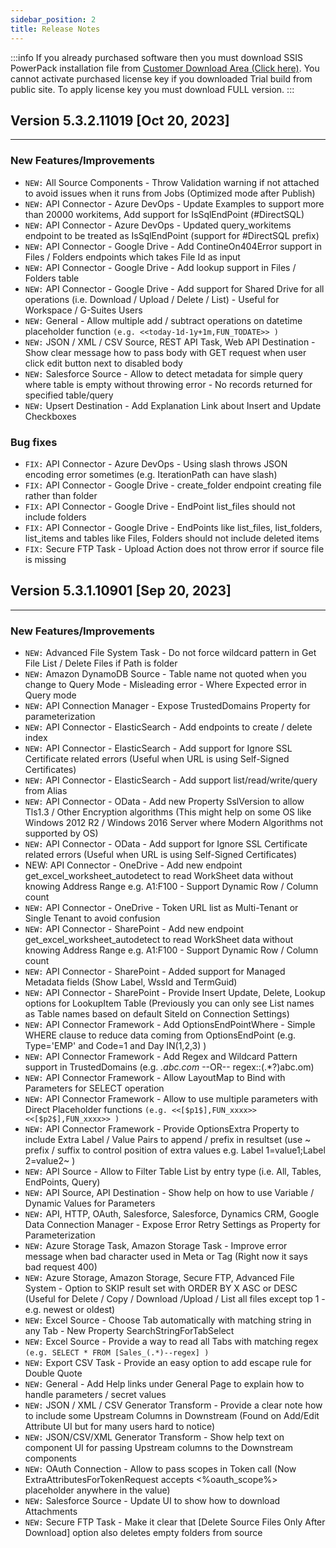 ```yaml
---
sidebar_position: 2
title: Release Notes
---
```


:::info
 If you already purchased software then you must download SSIS PowerPack installation file from [Customer Download Area (Click here)](https://zappysys.com/links/?id=10017). You cannot activate purchased license key if you downloaded Trial build from public site. To apply license key you must download FULL version.
:::

## Version 5.3.2.11019 [Oct 20, 2023]
---

### New Features/Improvements

   - `NEW:` All Source Components - Throw Validation warning if not attached to avoid issues when it runs from Jobs (Optimized mode after Publish)
   - `NEW:` API Connector - Azure DevOps - Update Examples to support more than 20000 workitems, Add support for IsSqlEndPoint (#DirectSQL)
   - `NEW:` API Connector - Azure DevOps - Updated query_workitems endpoint to be treated as IsSqlEndPoint (support for #DirectSQL prefix)
   - `NEW:` API Connector - Google Drive - Add ContineOn404Error support in Files / Folders endpoints which takes File Id as input
   - `NEW:` API Connector - Google Drive - Add lookup support in Files / Folders table
   - `NEW:` API Connector - Google Drive - Add support for Shared Drive for all operations (i.e. Download / Upload / Delete / List) - Useful for Workspace / G-Suites Users
   - `NEW:` General - Allow multiple add / subtract operations on datetime placeholder function `(e.g. <<today-1d-1y+1m,FUN_TODATE>> )`
   - `NEW:` JSON / XML / CSV Source, REST API Task, Web API Destination - Show clear message how to pass body with GET request when user click edit button next to disabled body
   - `NEW:` Salesforce Source - Allow to detect metadata for simple query where table is empty without throwing error - No records returned for specified table/query
   - `NEW:` Upsert Destination - Add Explanation Link about Insert and Update Checkboxes


### Bug fixes

   - `FIX:` API Connector - Azure DevOps - Using slash throws JSON encoding error sometimes (e.g. IterationPath can have slash)
   - `FIX:` API Connector - Google Drive - create_folder endpoint creating file rather than folder
   - `FIX:` API Connector - Google Drive - EndPoint list_files should not include folders
   - `FIX:` API Connector - Google Drive - EndPoints like list_files, list_folders, list_items and tables like Files, Folders should not include deleted items
   - `FIX:` Secure FTP Task - Upload Action does not throw error if source file is missing


## Version 5.3.1.10901 [Sep 20, 2023]
---
### New Features/Improvements

  - `NEW:` Advanced File System Task - Do not force wildcard pattern in Get File List / Delete Files if Path is folder
   - `NEW:` Amazon DynamoDB Source - Table name not quoted when you change to Query Mode - Misleading error - Where Expected error in Query mode
   - `NEW:` API Connection Manager - Expose TrustedDomains Property for parameterization
   - `NEW:` API Connector - ElasticSearch - Add endpoints to create / delete index
   - `NEW:` API Connector - ElasticSearch - Add support for Ignore SSL Certificate related errors (Useful when URL is using Self-Signed Certificates)
   - `NEW:` API Connector - ElasticSearch - Add support list/read/write/query from Alias
   - `NEW:` API Connector - OData - Add new Property SslVersion to allow Tls1.3 / Other Encryption algorithms (This might help on some OS like Windows 2012 R2 / Windows 2016 Server where Modern Algorithms not supported by OS)
   - `NEW:` API Connector - OData - Add support for Ignore SSL Certificate related errors (Useful when URL is using Self-Signed Certificates)
   - NEW: API Connector - OneDrive - Add new endpoint get_excel_worksheet_autodetect to read WorkSheet data without knowing Address Range e.g. A1:F100 - Support Dynamic Row / Column count
   - `NEW:` API Connector - OneDrive - Token URL list as Multi-Tenant or Single Tenant to avoid confusion
   - `NEW:` API Connector - SharePoint - Add new endpoint get_excel_worksheet_autodetect to read WorkSheet data without knowing Address Range e.g. A1:F100 - Support Dynamic Row / Column count
   - `NEW:` API Connector - SharePoint - Added support for Managed Metadata fields (Show Label, WssId and TermGuid)
   - `NEW:` API Connector - SharePoint - Provide Insert Update, Delete, Lookup options for LookupItem Table (Previously you can only see List names as Table names based on default SiteId on Connection Settings)
   - `NEW:` API Connector Framework - Add OptionsEndPointWhere - Simple WHERE clause to reduce data coming from OptionsEndPoint (e.g. Type='EMP' and Code=1 and Day IN(1,2,3) )
   - `NEW:` API Connector Framework - Add Regex and Wildcard Pattern support in TrustedDomains (e.g. *.abc.com* --OR-- regex::(.*?)abc.om)
   - `NEW:` API Connector Framework - Allow LayoutMap to Bind with Parameters for SELECT operation
   - `NEW:` API Connector Framework - Allow to use multiple parameters with Direct Placeholder functions `(e.g. <<[$p1$],FUN_xxxx>> <<[$p2$],FUN_xxxx>> )`
   - `NEW:` API Connector Framework - Provide OptionsExtra Property to include Extra Label / Value Pairs to append / prefix in resultset (use ~ prefix / suffix to control position of extra values e.g. Label 1=value1;Label 2=value2~ )
   - `NEW:` API Source - Allow to Filter Table List by entry type (i.e. All, Tables, EndPoints, Query)
   - `NEW:` API Source, API Destination - Show help on how to use Variable / Dynamic Values for Parameters
   - `NEW:` API, HTTP, OAuth, Salesforce, Salesforce, Dynamics CRM, Google Data Connection Manager - Expose Error Retry Settings as Property for Parameterization
   - `NEW:` Azure Storage Task, Amazon Storage Task - Improve error message when bad character used in Meta or Tag (Right now it says bad request 400)
   - `NEW:` Azure Storage, Amazon Storage, Secure FTP, Advanced File System - Option to SKIP result set with ORDER BY X ASC or DESC (Useful for Delete / Copy / Download /Upload / List all files except top 1 - e.g. newest or oldest)
   - `NEW:` Excel Source - Choose Tab automatically with matching string in any Tab - New Property SearchStringForTabSelect
   - `NEW:` Excel Source - Provide a way to read all Tabs with matching regex `(e.g. SELECT * FROM [Sales_(.*)--regex] )`
   - `NEW:` Export CSV Task - Provide an easy option to add escape rule for Double Quote
   - `NEW:` General - Add Help links under General Page to explain how to handle parameters / secret values
   - `NEW:` JSON / XML / CSV Generator Transform - Provide a clear note how to include some Upstream Columns in Downstream (Found on Add/Edit Attribute UI but for many users hard to notice)
   - `NEW:` JSON/CSV/XML Generator Transform - Show help text on component UI for passing Upstream columns to the Downstream components
   - `NEW:` OAuth Connection - Allow to pass scopes in Token call (Now ExtraAttributesForTokenRequest accepts <%oauth_scope%> placeholder anywhere in the value)
   - `NEW:` Salesforce Source - Update UI to show how to download Attachments
   - `NEW:` Secure FTP Task - Make it clear that [Delete Source Files Only After Download] option also deletes empty folders from source

